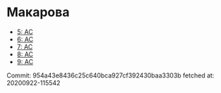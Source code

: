 # Макарова
- [5: AC](5.md)
- [6: AC](6.md)
- [7: AC](7.md)
- [8: AC](8.md)
- [9: AC](9.md)

Commit: 954a43e8436c25c640bca927cf392430baa3303b
 fetched at: 20200922-115542
